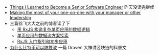 - [Things I Learned to Become a Senior Software Engineer](https://neilkakkar.com/things-I-learned-to-become-a-senior-software-engineer.html) 昨天没读完继续
- [Making the most of your one-on-one with your manager or other leadership](https://stackoverflow.blog/2020/10/27/make-the-most-one-on-one-with-your-manager-successful/)
- 三篇徐飞大大之前的博客读了下
  - [用 RxJS 构造复杂单页应用的数据逻辑](https://github.com/xufei/blog/issues/38)
  - [单页应用的数据流方案探索](https://github.com/xufei/blog/issues/47)
  - [RxJS 入门指引和初步应用](https://github.com/xufei/blog/issues/44)
- [为什么比特币可以防篡改](https://draveness.me/whys-the-design-bitcoin-database/) 一篇 Draven 大神讲区块链的科普文